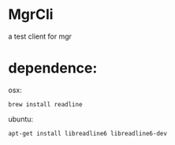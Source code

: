 # MgrCli

a test client for mgr

# dependence:

osx:
```
brew install readline
```

ubuntu:
```
apt-get install libreadline6 libreadline6-dev
```
